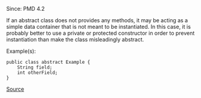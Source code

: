 Since: PMD 4.2

If an abstract class does not provides any methods, it may be acting as a simple data container 
that is not meant to be instantiated. In this case, it is probably better to use a private or 
protected constructor in order to prevent instantiation than make the class misleadingly abstract.

Example(s):
```
public class abstract Example {
	String field;
	int otherField;
}
```

[Source](https://pmd.github.io/pmd-5.6.1/pmd-java/rules/java/design.html#AbstractClassWithoutAnyMethod)
